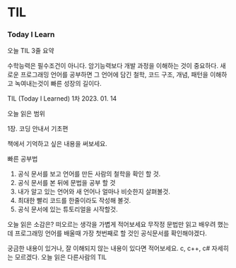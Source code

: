 # TIL
<h3>Today I Learn</h3>

오늘 TIL 3줄 요약

수학능력은 필수조건이 아니다.
암기능력보다 개발 과정을 이해하는 것이 중요하다.
새로운 프로그래밍 언어를 공부하면 그 언어에 담긴 철학, 코드 구조, 개념, 패턴을 이해하고 녹여내는것이 빠른 성장의 길이다.

TIL (Today I Learned) 1차
2023. 01. 14

오늘 읽은 범위

1장. 코딩 안내서 기초편

책에서 기억하고 싶은 내용을 써보세요.

빠른 공부법
1. 공식 문서를 보고 언어를 만든 사람의 철학을 확인 할 것.
2. 공식 문서를 본 뒤에 문법을 공부 할 것
3. 내가 알고 있는 언어와 새 언어나 얼마나 비슷한지 살펴볼것.
4. 최대한 빨리 코드를 한줄이라도 작성해 볼것.
5. 공식 문서에 있는 튜토리얼을 시작할것.

오늘 읽은 소감은? 떠오르는 생각을 가볍게 적어보세요
무작정 문법만 읽고 배우려 했는데 프로그래밍 언어를 배울때 가장 첫번째로 할 것인 공식문서를 확인해야겠다.

궁금한 내용이 있거나, 잘 이해되지 않는 내용이 있다면 적어보세요.
c, c++, c# 자세히는 모르겠다.
오늘 읽은 다른사람의 TIL

